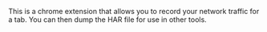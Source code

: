 This is a chrome extension that allows you to record your network traffic for a tab. You can then dump the HAR file for use in other tools.